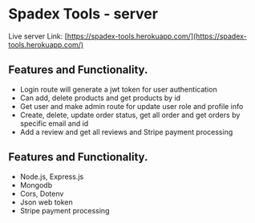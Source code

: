 # Spadex Tools - server

Live server Link: [https://spadex-tools.herokuapp.com/](https://spadex-tools.herokuapp.com/)

## Features and Functionality.

- Login route will generate a jwt token for user authentication
- Can add, delete products and get products by id
- Get user and make admin route for update user role and profile info
- Create, delete, update order status, get all order and get orders by specific email and id
- Add a review and get all reviews and Stripe payment processing

## Features and Functionality.

- Node.js, Express.js
- Mongodb
- Cors, Dotenv
- Json web token
- Stripe payment processing
